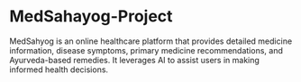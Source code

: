 # MedSahayog-Project
MedSahyog is an online healthcare platform that provides detailed medicine information, disease symptoms, primary medicine recommendations, and Ayurveda-based remedies. It leverages AI to assist users in making informed health decisions.
